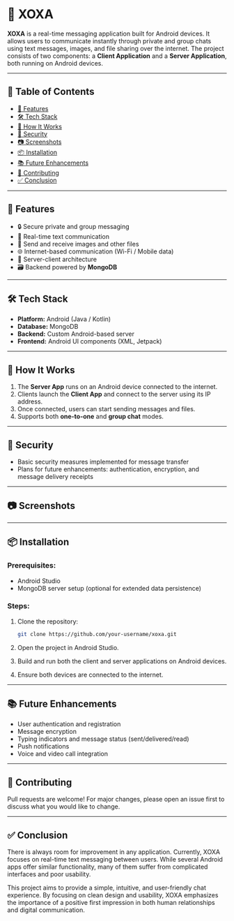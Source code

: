 # 📱 XOXA

**XOXA** is a real-time messaging application built for Android devices. It allows users to communicate instantly through private and group chats using text messages, images, and file sharing over the internet. The project consists of two components: a **Client Application** and a **Server Application**, both running on Android devices.

---

## 📑 Table of Contents

- [🚀 Features](#🚀-Features)
- [🛠️ Tech Stack](#Tech-Stack)
- [📱 How It Works](#How-It-Works)
- [🔐 Security](#Security)
- [📷 Screenshots](#Screenshots)
- [📦 Installation](#Installation)
- [📚 Future Enhancements](#Future-Enhancements)
- [👥 Contributing](#Contributing)
- [✅ Conclusion](#Conclusion)

---

## 🚀 Features

- 🔒 Secure private and group messaging  
- 💬 Real-time text communication  
- 📁 Send and receive images and other files  
- 🌐 Internet-based communication (Wi-Fi / Mobile data)  
- 🔧 Server-client architecture  
- 🗃️ Backend powered by **MongoDB**  

---

## 🛠️ Tech Stack

- **Platform:** Android (Java / Kotlin)  
- **Database:** MongoDB  
- **Backend:** Custom Android-based server  
- **Frontend:** Android UI components (XML, Jetpack)

---

## 📱 How It Works

1. The **Server App** runs on an Android device connected to the internet.  
2. Clients launch the **Client App** and connect to the server using its IP address.  
3. Once connected, users can start sending messages and files.  
4. Supports both **one-to-one** and **group chat** modes.  

---

## 🔐 Security

- Basic security measures implemented for message transfer  
- Plans for future enhancements: authentication, encryption, and message delivery receipts  

---

## 📷 Screenshots



---

## 📦 Installation

### Prerequisites:
- Android Studio  
- MongoDB server setup (optional for extended data persistence)

### Steps:
1. Clone the repository:
   ```bash
   git clone https://github.com/your-username/xoxa.git
2. Open the project in Android Studio.

3. Build and run both the client and server applications on Android devices.

4. Ensure both devices are connected to the internet.

---

## 📚 Future Enhancements

- User authentication and registration  
- Message encryption  
- Typing indicators and message status (sent/delivered/read)  
- Push notifications  
- Voice and video call integration  

---

## 👥 Contributing

Pull requests are welcome! For major changes, please open an issue first to discuss what you would like to change.

---

## ✅ Conclusion

There is always room for improvement in any application. Currently, XOXA focuses on real-time text messaging between users. While several Android apps offer similar functionality, many of them suffer from complicated interfaces and poor usability.

This project aims to provide a simple, intuitive, and user-friendly chat experience. By focusing on clean design and usability, XOXA emphasizes the importance of a positive first impression in both human relationships and digital communication.
 
